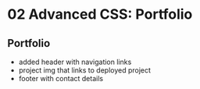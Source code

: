 # 02 Advanced CSS: Portfolio

## Portfolio

* added header with navigation links
* project img that links to deployed project
* footer with contact details